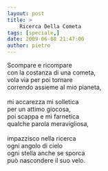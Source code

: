 ```yaml
---
layout: post
title: >
    Ricerca Della Cometa
tags: [speciale,]
date: 2009-06-08 21:47:00
author: pietro
---
```

Scompare e ricompare<br/>con la costanza di una cometa,<br/>vola via per poi tornare<br/>correndo assieme al mio pianeta,<br/><br/>mi accarezza mi solletica<br/>per un attimo giocosa,<br/>poi scappa e mi farnetica<br/>qualche parola meravigliosa,<br/><br/>impazzisco nella ricerca<br/>ogni angolo di cielo<br/>ogni stella anche se sporca<br/>può nascondere il suo velo.

